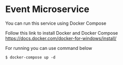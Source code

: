 # Event Microservice

You can run this service using Docker Compose

Follow this link to install Docker and Docker Compose
https://docs.docker.com/docker-for-windows/install/

For running you can use command below
```console
$ docker-compose up -d
```